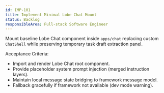 ```yaml
---
id: IMP-101
title: Implement Minimal Lobe Chat Mount
status: Backlog
responsibleArea: Full-stack Software Engineer
---
```

Mount baseline Lobe Chat component inside `apps/chat` replacing custom `ChatShell` while preserving temporary task draft extraction panel.

Acceptance Criteria:
- Import and render Lobe Chat root component.
- Provide placeholder system prompt injection (merged instruction layers).
- Maintain local message state bridging to framework message model.
- Fallback gracefully if framework not available (dev mode warning).
